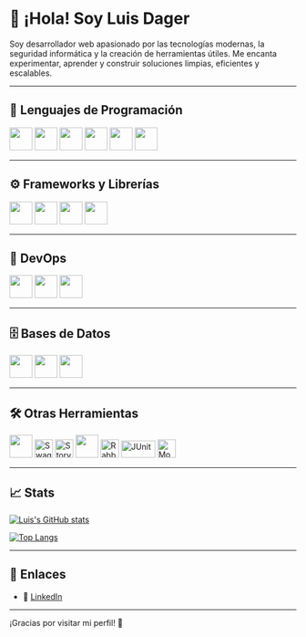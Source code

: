 # 👋 ¡Hola! Soy Luis Dager

Soy desarrollador web apasionado por las tecnologías modernas, la seguridad informática y la creación de herramientas útiles. Me encanta experimentar, aprender y construir soluciones limpias, eficientes y escalables.

---

## 🧠 Lenguajes de Programación

<img src="https://cdn.jsdelivr.net/gh/devicons/devicon/icons/java/java-original.svg" width="40" height="40"/>
<img src="https://cdn.jsdelivr.net/gh/devicons/devicon/icons/python/python-original.svg" width="40" height="40"/>
<img src="https://cdn.jsdelivr.net/gh/devicons/devicon/icons/javascript/javascript-original.svg" width="40" height="40"/>
<img src="https://cdn.jsdelivr.net/gh/devicons/devicon/icons/typescript/typescript-original.svg" width="40" height="40"/>
<img src="https://cdn.jsdelivr.net/gh/devicons/devicon/icons/css3/css3-original.svg" width="40" height="40"/>
<img src="https://cdn.jsdelivr.net/gh/devicons/devicon/icons/html5/html5-original.svg" width="40" height="40"/>

---

## ⚙️ Frameworks y Librerías

<img src="https://cdn.jsdelivr.net/gh/devicons/devicon/icons/angularjs/angularjs-original.svg" width="40" height="40"/>
<img src="https://cdn.jsdelivr.net/gh/devicons/devicon/icons/react/react-original.svg" width="40" height="40"/>
<img src="https://cdn.jsdelivr.net/gh/devicons/devicon/icons/spring/spring-original.svg" width="40" height="40"/>
<img src="https://cdn.jsdelivr.net/gh/devicons/devicon/icons/nestjs/nestjs-plain.svg" width="40" height="40"/>

---

## 🧰 DevOps

<img src="https://cdn.jsdelivr.net/gh/devicons/devicon/icons/docker/docker-original.svg" width="40" height="40"/>
<img src="https://cdn.jsdelivr.net/gh/devicons/devicon/icons/kubernetes/kubernetes-plain.svg" width="40" height="40"/>
<img src="https://cdn.jsdelivr.net/gh/devicons/devicon/icons/redhat/redhat-original.svg" width="40" height="40"/> <!-- Para OpenShift -->

---

## 🗄️ Bases de Datos

<img src="https://cdn.jsdelivr.net/gh/devicons/devicon/icons/oracle/oracle-original.svg" width="40" height="40"/>
<img src="https://cdn.jsdelivr.net/gh/devicons/devicon/icons/mongodb/mongodb-original.svg" width="40" height="40"/>
<img src="https://cdn.jsdelivr.net/gh/devicons/devicon/icons/postgresql/postgresql-original.svg" width="40" height="40"/>

---

## 🛠️ Otras Herramientas

<img src="https://cdn.jsdelivr.net/gh/devicons/devicon/icons/git/git-original.svg" width="40" height="40"/>
<img src="https://raw.githubusercontent.com/swagger-api/swagger-ui/master/docs/favicon-32x32.png" width="32" height="32" alt="Swagger"/>
<img src="https://avatars.githubusercontent.com/u/60137190?s=200&v=4" width="32" height="32" alt="Storybook"/>
<img src="https://cdn.jsdelivr.net/gh/devicons/devicon/icons/redis/redis-original.svg" width="40" height="40"/>
<img src="https://raw.githubusercontent.com/rabbitmq/rabbitmq-website/main/site/favicon.ico" width="32" height="32" alt="RabbitMQ"/>
<img src="https://upload.wikimedia.org/wikipedia/commons/e/e0/JUnit_5_Banner.png" width="60" height="30" alt="JUnit"/>
<img src="https://avatars.githubusercontent.com/u/10518397?s=200&v=4" width="32" height="32" alt="Mockito"/>


---

## 📈 Stats

[![Luis's GitHub stats](https://github-readme-stats.vercel.app/api?username=dagerld-lab&show_icons=true&theme=radical)](https://github.com/anuraghazra/github-readme-stats)

[![Top Langs](https://github-readme-stats.vercel.app/api/top-langs/?username=dagerld-lab&layout=compact)](https://github.com/anuraghazra/github-readme-stats)

---

## 🔗 Enlaces
 <!-- cambia esto si tienes uno -->
- 🧠 [LinkedIn](www.linkedin.com/in/luisdagerj) <!-- cambia esto -->
---

¡Gracias por visitar mi perfil! 🚀
